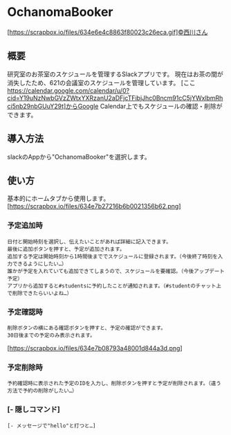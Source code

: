# OchanomaBooker
[https://scrapbox.io/files/634e6e4c8863f80023c26eca.gif]©西川さん
## 概要
研究室のお茶室のスケジュールを管理するSlackアプリです。
現在はお茶の間が消失したため、621の会議室のスケジュールを管理しています。
[ここ https://calendar.google.com/calendar/u/0?cid=Y19uNzNwbGVzZWtxYXRzanU2aDFjcTFibjJhc0Bncm91cC5jYWxlbmRhci5nb29nbGUuY29t]からGoogle Calendar上でもスケジュールの確認・削除ができます。

## 導入方法
slackのAppから"OchanomaBooker"を選択します。

## 使い方
基本的にホームタブから使用します。 
[https://scrapbox.io/files/634e7b27216b6b0021356b62.png]

### 予定追加時
	日付と開始時刻を選択し、伝えたいことがあれば詳細に記入できます。
	最後に追加ボタンを押すと、予定が追加されます。
	追加する予定は開始時刻から1時間後まででスケジュールに登録されます。（今後終了時刻を入力できるようにしたい…）
	誰かが予定を入れていても追加できてしまうので、スケジュールを要確認。（今後アップデート予定）
	アプリから追加すると#studentsに予約したことが通知されます。（#studentのチャット上で削除できたらいいよね…）

### 予定確認時
	削除ボタンの横にある確認ボタンを押すと、予定の確認ができます。
	30日後までの予定のみ表示されます。
[https://scrapbox.io/files/634e7b08793a48001d844a3d.png]

### 予定削除時
	予約確認時に表示された予定のIDを入力し、削除ボタンを押すと予定が削除されます。（違う方法で予約の削除がしたい…）

### [- 隠しコマンド]
	[- メッセージで"hello"と打つと…]
